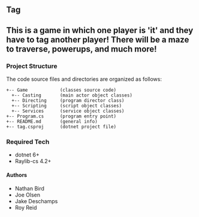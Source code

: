 ## Tag
This is a game in which one player is 'it' and they have to tag another player!
There will be a maze to traverse, powerups, and much more!
---

### Project Structure
The code source files and directories are organized as follows:
```
+-- Game            (classes source code)
  +-- Casting       (main actor object classes)
  +-- Directing     (program director class)
  +-- Scripting     (script object classes)
  +-- Services      (service object classes)
+-- Program.cs      (program entry point)
+-- README.md       (general info)
+-- tag.csproj      (dotnet project file)
```

### Required Tech
- dotnet 6+
- Raylib-cs 4.2+

#### Authors
- Nathan Bird
- Joe Olsen
- Jake Deschamps
- Roy Reid